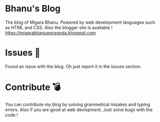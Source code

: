 # Bhanu's Blog
The blog of Migara Bhanu. Powered by web development languages such as HTML and CSS.
Also the blogger site is available ! 
https://migarabhanuweragoda.blogspot.com

# Issues 🥵
Found an issue with the blog. Oh just report it in the Issues section.

# Contribute 💣
You can contribute my blog by solving grammetical misakes and typing errors. Also if you are good at web devlopment, Just solve bugs with the code !


